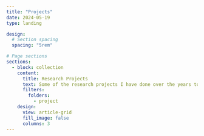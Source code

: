 ```yaml
---
title: "Projects"
date: 2024-05-19
type: landing

design:
  # Section spacing
  spacing: "5rem"

# Page sections
sections:
  - block: collection
    content:
      title: Research Projects
      text: Some of the research projects I have done over the years to gain experience and expertise in astrophysics.
      filters:
        folders:
          - project
    design:
      view: article-grid
      fill_image: false
      columns: 3
---
```

